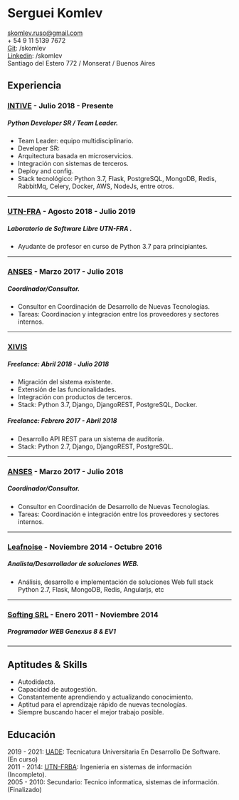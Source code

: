 
Serguei Komlev
======================
skomlev.ruso@gmail.com\
\+ 54 9 11 5139 7672\
[Git]: /skomlev \
[Linkedin]: /skomlev \
Santiago del Estero 772 / Monserat / Buenos Aires


Experiencia
---------------------

### [INTIVE] - Julio 2018 - Presente
##### Python Developer SR / Team Leader.
* Team Leader: equipo multidisciplinario.
* Developer SR:
* Arquitectura basada en microservicios.
* Integración con sistemas de terceros.
* Deploy and config.
* Stack tecnológico: Python 3.7, Flask, PostgreSQL, MongoDB, Redis, RabbitMq, Celery, Docker, AWS, NodeJs, entre otros.

---------------------

### [UTN-FRA] - Agosto 2018 - Julio 2019
#####  Laboratorio de Software Libre UTN-FRA .
* Ayudante de profesor en curso de Python 3.7 para principiantes.

---------------------

### [ANSES]  - Marzo 2017 - Julio 2018
##### Coordinador/Consultor.
* Consultor en Coordinación de Desarrollo de Nuevas Tecnologías.
* Tareas: Coordinacion y integracion entre los proveedores y sectores internos.

---------------------

### [XIVIS]
##### Freelance: Abril 2018 - Julio 2018
* Migración del sistema existente.
* Extensión de las funcionalidades.
* Integración con productos de terceros.
* Stack: Python 3.7, Django, DjangoREST, PostgreSQL, Docker.

##### Freelance: Febrero 2017 - Abril 2018
* Desarrollo API REST para un sistema de auditoría.
* Stack: Python 2.7, Django, DjangoREST, PostgreSQL.

---------------------

### [ANSES]  - Marzo 2017 - Julio 2018
##### Coordinador/Consultor.
* Consultor en Coordinación de Desarrollo de Nuevas Tecnologías.
* Tareas: Coordinación e integración entre los proveedores y sectores internos.

---------------------

### [Leafnoise] - Noviembre 2014 - Octubre 2016
##### Analista/Desarrollador de soluciones WEB.
* Análisis, desarrollo e implementación de soluciones Web full stack Python 2.7, Flask, MongoDB, Redis, Angularjs, etc

---------------------

### [Softing SRL] - Enero 2011 - Noviembre 2014
##### Programador WEB Genexus 8 & EV1 

---------------------

Aptitudes & Skills
------------------------
* Autodidacta.
* Capacidad de autogestión.
* Constantemente aprendiendo y actualizando conocimiento.
* Aptitud para el aprendizaje rápido de nuevas tecnologías.
* Siempre buscando hacer el mejor trabajo posible.


Educación
--------------------------
2019 - 2021: [UADE]: Tecnicatura Universitaria En Desarrollo De Software. (En curso) \
2011 - 2014: [UTN-FRBA]: Ingenieria en sistemas de información (Incompleto). \
2005 - 2010: Secundario: Tecnico informatica, sistemas de información. (Finalizado) 



[Linkedin]: https://ar.linkedin.com/in/skomlev/
[Git]: https://github.com/skomlev/
[ANSES]: https://www.anses.gob.ar/
[XIVIS]: https://xivis.com
[INTIVE]: https://www.intive.com/es
[UTN-FRA]: http://www.lslutnfra.com/
[Leafnoise]: https://leafnoise.io/
[Softing SRL]:http://www.e-softing.com.ar/
[UADE]: https://www.uade.edu.ar/unidades-academicas/facultad-de-ingenieria-y-ciencias-exactas/tecnicatura-universitaria-en-desarrollo-de-software-sistemas/index
[UTN-FRBA]: http://www.sistemas.frba.utn.edu.ar/index.php/academico/plan-k08